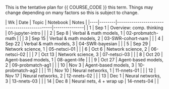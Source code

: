 This is the tentative plan for {{ COURSE_CODE }} this term.
Things may change depending on many factors so this is subject to change.

| Wk | Date   | Topic                    | Notebook          | Notes         |
|----|--------|----------------------------------------------|---------------|
|  1 | Sep  1 | Overview: comp. thinking | 01-jupyter-intro  |               |
|  2 | Sep  8 | Verbal & math models, 1  | 02-probmatch-math |               |
|  3 | Sep 15 | Verbal & math models, 2  | 03-SWR-cohort-nam |               |
|  4 | Sep 22 | Verbal & math models, 3  | 04-SWR-bayesian   |               |
|  5 | Sep 29 | Network science, 1       | 05-netsci-01      |               |
|  6 | Oct  6 | Network science, 2       | 06-netsci-02      |               |
|  7 | Oct 13 | Network science, 3       | 07-netsci-03      |               |
|  8 | Oct 20 | Agent-based models, 1    | 08-agent-life     |               |
|  9 | Oct 27 | Agent-based models, 2    | 09-probmatch-ag1  |               |
| 10 | Nov  3 | Agent-based models, 3    | 10-probmatch-ag2  |               |
| 11 | Nov 10 | Neural networks, 1       | 11-nnets-01       |               |
| 12 | Nov 17 | Neural networks, 2       | 12-nnets-02       |               |
| 13 | Dec  1 | Neural networks, 3       | 13-nnets-03       |               |
| 14 | Dec  8 | Neural nets, 4 + wrap up | 14-nnets-04       |               |
